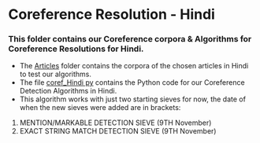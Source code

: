 # Coreference Resolution - Hindi
### This folder contains our Coreference corpora & Algorithms for Coreference Resolutions for Hindi.

* The [Articles](./Articles) folder contains the corpora of the chosen articles in Hindi to test our algorithms.
* The file [coref_Hindi py](./coref_Hindi.py) contains the Python code for our Coreference Detection Algorithms in Hindi.
* This algorithm works with just two starting sieves for now, the date of when the new sieves were added are in brackets:
1. MENTION/MARKABLE DETECTION SIEVE (9TH November)
2. EXACT STRING MATCH DETECTION SIEVE (9TH November)
